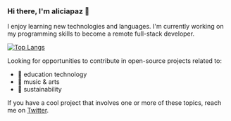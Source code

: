 ### Hi there, I'm aliciapaz 👋

I enjoy learning new technologies and languages.
I'm currently working on my programming skills to become a remote full-stack developer.

[![Top Langs](https://github-readme-stats.vercel.app/api/top-langs/?username=anuraghazra)](https://github.com/anuraghazra/github-readme-stats)

Looking for opportunities to contribute in open-source projects related to: 
- 🔭 education technology
-  :musical_note: music & arts
-  :herb: sustainability

If you have a cool project that involves one or more of these topics, reach me on [Twitter]( https://twitter.com/_alicia_paz).
